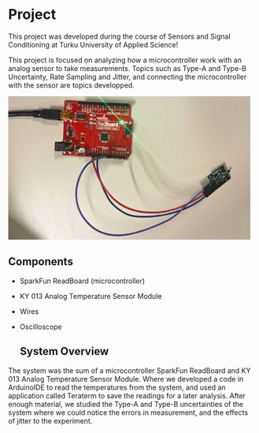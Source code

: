 # Project
This project was developed during the course of Sensors and Signal Conditioning at Turku University of Applied Science! 

This project is focused on analyzing how a microcontroller work with an analog sensor to take measurements. Topics such as Type-A and Type-B Uncertainty, Rate Sampling and Jitter, and connecting the microcontroller with the sensor are topics developped.

 ![Project Picture](ss_project.png)
 
## Components
- SparkFun ReadBoard (microcontroller)
- KY 013 Analog Temperature Sensor Module
- Wires
- Oscilloscope

  ## System Overview
The system was the sum of a microcontroller SparkFun ReadBoard and KY 013 Analog Temperature Sensor Module. Where we developed a code in ArduinoIDE to read the temperatures from the system, and used an application called Teraterm to save the readings for a later analysis. After enough material, we studied the Type-A and Type-B uncertainties of the system where we could notice the errors in measurement, and the effects of jitter to the experiment.
